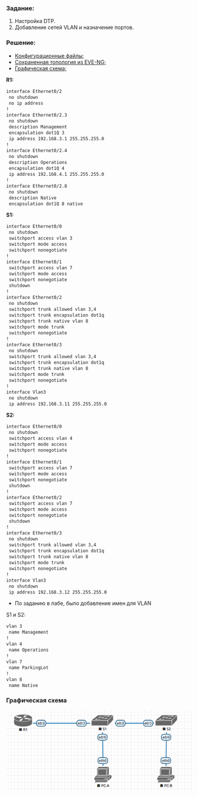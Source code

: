 ### Задание:

1. Настройка DTP.
2. Добавление сетей VLAN и назначение портов.

###  Решение:
- [Конфигурационные файлы;](configs/)
- [Сохраненная топология из EVE-NG;](01.VLAN.unl)
- [Графическая схема;](README.md#графическая-схема)

**R1:**
```
interface Ethernet0/2
 no shutdown
 no ip address
!
interface Ethernet0/2.3
 no shutdown
 description Management
 encapsulation dot1Q 3
 ip address 192.168.3.1 255.255.255.0
!
interface Ethernet0/2.4
 no shutdown
 description Operations
 encapsulation dot1Q 4
 ip address 192.168.4.1 255.255.255.0
!
interface Ethernet0/2.8
 no shutdown
 description Native
 encapsulation dot1Q 8 native
```

**S1:**
```
interface Ethernet0/0
 no shutdown
 switchport access vlan 3
 switchport mode access
 switchport nonegotiate
!
interface Ethernet0/1
 switchport access vlan 7
 switchport mode access
 switchport nonegotiate
 shutdown
!
interface Ethernet0/2
 no shutdown
 switchport trunk allowed vlan 3,4
 switchport trunk encapsulation dot1q
 switchport trunk native vlan 8
 switchport mode trunk
 switchport nonegotiate
!
interface Ethernet0/3
 no shutdown
 switchport trunk allowed vlan 3,4
 switchport trunk encapsulation dot1q
 switchport trunk native vlan 8
 switchport mode trunk
 switchport nonegotiate
!
interface Vlan3
 no shutdown
 ip address 192.168.3.11 255.255.255.0
```

**S2:**
```
interface Ethernet0/0
 no shutdown
 switchport access vlan 4
 switchport mode access
 switchport nonegotiate
!
interface Ethernet0/1
 switchport access vlan 7
 switchport mode access
 switchport nonegotiate
 shutdown
!
interface Ethernet0/2
 switchport access vlan 7
 switchport mode access
 switchport nonegotiate
 shutdown
!
interface Ethernet0/3
 no shutdown
 switchport trunk allowed vlan 3,4
 switchport trunk encapsulation dot1q
 switchport trunk native vlan 8
 switchport mode trunk
 switchport nonegotiate
!
interface Vlan3
 no shutdown
 ip address 192.168.3.12 255.255.255.0
```

+ По заданию в лабе, было добавление имен для VLAN

S1 и S2:
```
vlan 3
 name Management
!
vlan 4
 name Operations
!
vlan 7
 name ParkingLot
!
vlan 8
 name Native
```

### Графическая схема

![](Topology.PNG)